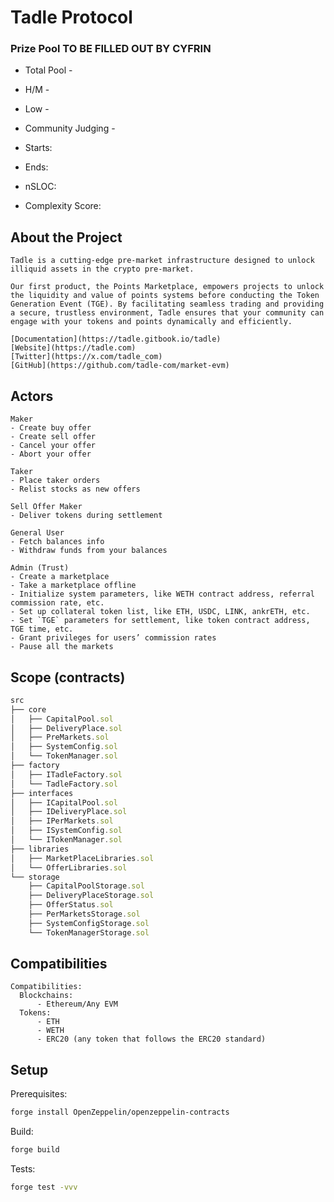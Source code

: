 # Tadle Protocol

[//]: # 'contest-details-open'

### Prize Pool TO BE FILLED OUT BY CYFRIN

-   Total Pool -
-   H/M -
-   Low -
-   Community Judging -

-   Starts:
-   Ends:

-   nSLOC:
-   Complexity Score:

## About the Project

```
Tadle is a cutting-edge pre-market infrastructure designed to unlock illiquid assets in the crypto pre-market.

Our first product, the Points Marketplace, empowers projects to unlock the liquidity and value of points systems before conducting the Token Generation Event (TGE). By facilitating seamless trading and providing a secure, trustless environment, Tadle ensures that your community can engage with your tokens and points dynamically and efficiently.

[Documentation](https://tadle.gitbook.io/tadle)
[Website](https://tadle.com)
[Twitter](https://x.com/tadle_com)
[GitHub](https://github.com/tadle-com/market-evm)
```

## Actors

```
Maker
- Create buy offer
- Create sell offer
- Cancel your offer
- Abort your offer

Taker
- Place taker orders
- Relist stocks as new offers

Sell Offer Maker
- Deliver tokens during settlement

General User
- Fetch balances info
- Withdraw funds from your balances

Admin (Trust)
- Create a marketplace
- Take a marketplace offline
- Initialize system parameters, like WETH contract address, referral commission rate, etc.
- Set up collateral token list, like ETH, USDC, LINK, ankrETH, etc.
- Set `TGE` parameters for settlement, like token contract address, TGE time, etc.
- Grant privileges for users’ commission rates
- Pause all the markets

```

[//]: # 'contest-details-close'
[//]: # 'scope-open'

## Scope (contracts)

```js
src
├── core
│   ├── CapitalPool.sol
│   ├── DeliveryPlace.sol
│   ├── PreMarkets.sol
│   ├── SystemConfig.sol
│   └── TokenManager.sol
├── factory
│   ├── ITadleFactory.sol
│   └── TadleFactory.sol
├── interfaces
│   ├── ICapitalPool.sol
│   ├── IDeliveryPlace.sol
│   ├── IPerMarkets.sol
│   ├── ISystemConfig.sol
│   └── ITokenManager.sol
├── libraries
│   ├── MarketPlaceLibraries.sol
│   └── OfferLibraries.sol
└── storage
    ├── CapitalPoolStorage.sol
    ├── DeliveryPlaceStorage.sol
    ├── OfferStatus.sol
    ├── PerMarketsStorage.sol
    ├── SystemConfigStorage.sol
    └── TokenManagerStorage.sol
```

## Compatibilities

```
Compatibilities:
  Blockchains:
      - Ethereum/Any EVM
  Tokens:
      - ETH
      - WETH
      - ERC20 (any token that follows the ERC20 standard)
```

[//]: # 'scope-close'
[//]: # 'getting-started-open'

## Setup

Prerequisites:

```bash
forge install OpenZeppelin/openzeppelin-contracts
```

Build:

```bash
forge build
```

Tests:

```bash
forge test -vvv
```

[//]: # 'getting-started-close'
[//]: # 'known-issues-open'
